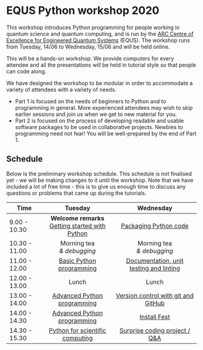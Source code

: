 # EQUS Python workshop 2020

This workshop introduces Python programming for people working in quantum science and quantum computing, and is run by the [ARC Centre of Excellence for Engineered Quantum Systems](https://equs.org) (EQUS). The workshop runs from Tuesday, 14/06 to Wednesday, 15/06 and will be held online.

This will be a hands-on workshop. We provide computers for every attendee and all the presentations will be held in tutorial style so that people can code along.

We have designed the workshop to be modular in order to accommodate a variety of attendees with a variety of needs.

- Part 1 is focused on the needs of beginners to Python and to programming in general. More experienced attendees may wish to skip earlier sessions and join us when we get to new material for you.
- Part 2 is focused on the process of developing readable and usable software packages to be used in collaborative projects. Newbies to programming need not fear! You will be well-prepared by the end of Part 1.


## Schedule

Below is the preliminary workshop schedule. This schedule is not finalised yet - we will be making changes to it until the workshop. Note that we have included a lot of free time - this is to give us enough time to discuss any questions or problems that came up during the tutorials.

| Time | Tuesday | Wednesday |
| ------------- |:-------------:|:-------------:|
| 9.00 - 10.30 | **Welcome remarks** <br> [Getting started with Python](day-0-introduction-to-python/session_0_1_introduction.md) <br> | [Packaging Python code](day-1-python-modules-and-git/session_1_1_python_packages.md) <br>  |
| 10.30 - 11.00 | Morning tea <br> *& debugging* | Morning tea <br> *& debugging* |
| 11.00 - 12.00 | [Basic Python programming](day-0-introduction-to-python/session_0_2_basic_python.md) <br> | [Documentation, unit testing and linting](day-1-python-modules-and-git/session_1_2_doc_test_lint.md) <br> |
| 12.00 - 13.00 | Lunch | Lunch |
| 13.00 - 14.00 | [Advanced Python programming](day-0-introduction-to-python/session_0_3_advanced_python.md) <br> | [Version control with git and GitHub](day-1-python-modules-and-git/session_1_3_git_and_github.md) <br>  | 
| 14.00 - 14.30 | [Advanced Python programming](day-0-introduction-to-python/session_0_3_advanced_python.md) <br> | [Install Fest](day-1-python-modules-and-git/session_1_4_code_project.md) | 
| 14.30 - 15.30 | [Python for scientific computing](day-0-introduction-to-python/session_0_4_scientific_python.md) <br> | [Surprise coding project / Q&A](day-1-python-modules-and-git/session_1_4_code_project.md) <br> |
